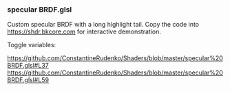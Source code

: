 ### specular BRDF.glsl

Custom specular BRDF with a long highlight tail. Copy the code into https://shdr.bkcore.com for interactive demonstration.

Toggle variables:

https://github.com/ConstantineRudenko/Shaders/blob/master/specular%20BRDF.glsl#L37
https://github.com/ConstantineRudenko/Shaders/blob/master/specular%20BRDF.glsl#L59
